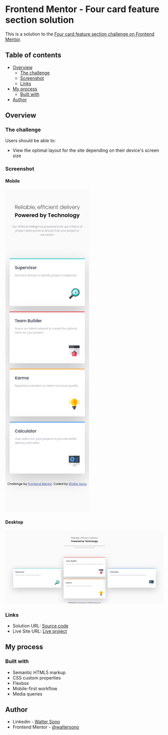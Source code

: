 # Frontend Mentor - Four card feature section solution

This is a solution to the [Four card feature section challenge on Frontend Mentor](https://www.frontendmentor.io/challenges/four-card-feature-section-weK1eFYK). 
## Table of contents

- [Overview](#overview)
  - [The challenge](#the-challenge)
  - [Screenshot](#screenshot)
  - [Links](#links)
- [My process](#my-process)
  - [Built with](#built-with)
- [Author](#author)


## Overview

### The challenge

Users should be able to:

- View the optimal layout for the site depending on their device's screen size

### Screenshot


#### Mobile
![Mobile](./screenshot-mobile.png)

#### Desktop
![Desktio](./screenshot-desktop.png)

### Links

- Solution URL: [Source code](https://github.com/waltersono/frontendmentor-four-card-feature-challenge)
- Live Site URL: [Live project](https://waltersono.github.io/frontendmentor-four-card-feature-challenge/)

## My process

### Built with

- Semantic HTML5 markup
- CSS custom properties
- Flexbox
- Mobile-first workflow
- Media queries

## Author

- Linkedin - [Walter Sono](https://www.linkedin.com/in/waltersono)
- Frontend Mentor - [@waltersono](https://www.frontendmentor.io/profile/waltersono)

